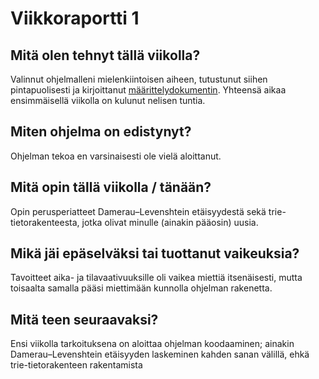 # Viikkoraportti 1

## Mitä olen tehnyt tällä viikolla?
Valinnut ohjelmalleni mielenkiintoisen aiheen, tutustunut siihen pintapuolisesti ja kirjoittanut [määrittelydokumentin](https://github.com/oheinonen/tiralabra/blob/main/dokumentaatio/maarittely.md). Yhteensä aikaa ensimmäisellä viikolla on kulunut nelisen tuntia. 

## Miten ohjelma on edistynyt?
Ohjelman tekoa en varsinaisesti ole vielä aloittanut.

## Mitä opin tällä viikolla / tänään?
Opin perusperiatteet Damerau–Levenshtein etäisyydestä sekä trie-tietorakenteesta, jotka olivat minulle (ainakin pääosin) uusia. 

## Mikä jäi epäselväksi tai tuottanut vaikeuksia?
Tavoitteet aika- ja tilavaativuuksille oli vaikea miettiä itsenäisesti, mutta toisaalta samalla pääsi miettimään kunnolla ohjelman rakenetta.

## Mitä teen seuraavaksi?
Ensi viikolla tarkoituksena on aloittaa ohjelman koodaaminen; ainakin Damerau–Levenshtein etäisyyden laskeminen kahden sanan välillä, ehkä trie-tietorakenteen rakentamista
